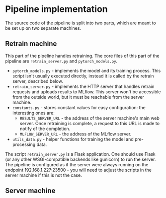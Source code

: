 # Pipeline implementation
The source code of the pipeline is split into two parts, which are meant to be set up on two separate machines.

## Retrain machine
This part of the pipeline handles retraining. The core files of this part of the pipeline are `retrain_server.py` and `pytorch_models.py`.
- `pytorch_models.py` - implements the model and its training process. This script isn't usually executed directly, instead it is called by the retrain server, described below.
- `retrain_server.py` - implements the HTTP server that handles retrain requests and uploads results to MLflow. This server won't be accessible from the outside world, but it must be reachable from the server machine.
- `constants.py` - stores constant values for easy configuration: the interesting ones are:
  - `RESULTS_SERVER_URL` - the address of the server machine's main web server. Once retraining is complete, a request to this URL is made to notify of the completion.
  - `MLFLOW_SERVER_URL` - the address of the MLflow server.
- `utils_data.py` - helper functions for training the model and pre-processing data.

The script `retrain_server.py` is a Flask application. One should use Flask (or any other WSGI-compatible backends like gunicorn) to run the server. The pipeline is configured as if the server were always running on the endpoint 192.168.1.227:23500 - you will need to adjust the scripts in the server machine if this is not the case.
## Server machine
